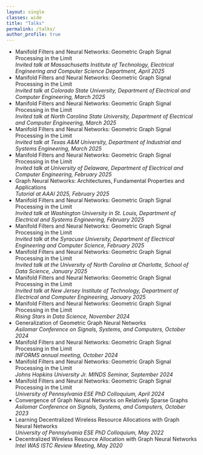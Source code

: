 ```yaml
---
layout: single
classes: wide
title: "Talks"
permalink: /talks/
author_profile: true
---
```

- Manifold Filters and Neural Networks: Geometric Graph Signal Processing in the Limit<br>*Invited talk at Massachusetts Institute of Technology, Electrical Engineering and Computer Science Department, April 2025*
- Manifold Filters and Neural Networks: Geometric Graph Signal Processing in the Limit<br>*Invited talk at Colorado State University, Department of Electrical and Computer Engineering, March 2025*
- Manifold Filters and Neural Networks: Geometric Graph Signal Processing in the Limit<br>*Invited talk at North Carolina State University, Department of Electrical and Computer Engineering, March 2025*
- Manifold Filters and Neural Networks: Geometric Graph Signal Processing in the Limit<br>*Invited talk at Texas A&M University, Department of Industrial and Systems Engineering, March 2025*
- Manifold Filters and Neural Networks: Geometric Graph Signal Processing in the Limit<br>*Invited talk at University of Delaware, Department of Electrical and Computer Engineering, February 2025*
- Graph Neural Networks: Architectures, Fundamental Properties and Applications<br>*Tutorial at AAAI 2025, February 2025*
- Manifold Filters and Neural Networks: Geometric Graph Signal Processing in the Limit<br>*Invited talk at Washington University in St. Louis, Department of Electrical and Systems Engineering, February 2025*
- Manifold Filters and Neural Networks: Geometric Graph Signal Processing in the Limit<br>*Invited talk at the Syracuse University, Department of Electrical Engineering and Computer Science, February 2025*
- Manifold Filters and Neural Networks: Geometric Graph Signal Processing in the Limit<br>*Invited talk at the University of North Carolina at Charlotte, School of Data Science, January 2025*
- Manifold Filters and Neural Networks: Geometric Graph Signal Processing in the Limit<br>*Invited talk at New Jersey Institute of Technology, Department of Electrical and Computer Engineering, January 2025*
- Manifold Filters and Neural Networks: Geometric Graph Signal Processing in the Limit<br>*Rising Stars in Data Science, November 2024*
- Generalization of Geometric Graph Neural Networks<br>*Asilomar Conference on Signals, Systems, and Computers, October 2024*
- Manifold Filters and Neural Networks: Geometric Graph Signal Processing in the Limit<br>*INFORMS annual meeting, October 2024*
- Manifold Filters and Neural Networks: Geometric Graph Signal Processing in the Limit<br>*Johns Hopkins University Jr. MINDS Seminar, September 2024*
- Manifold Filters and Neural Networks: Geometric Graph Signal Processing in the Limit<br>*University of Pennsylvania ESE PhD Colloquium, April 2024*
- Convergence of Graph Neural Networks on Relatively Sparse Graphs<br>*Asilomar Conference on Signals, Systems, and Computers, October 2023* 
- Learning Decentralized Wireless Resource Allocations with Graph Neural Networks<br>*University of Pennsylvania ESE PhD Colloquium, May 2022* 
- Decentralized Wireless Resource Allocation with Graph Neural Networks<br>*Intel WAS ISTC Review Meeting, May 2020* 
